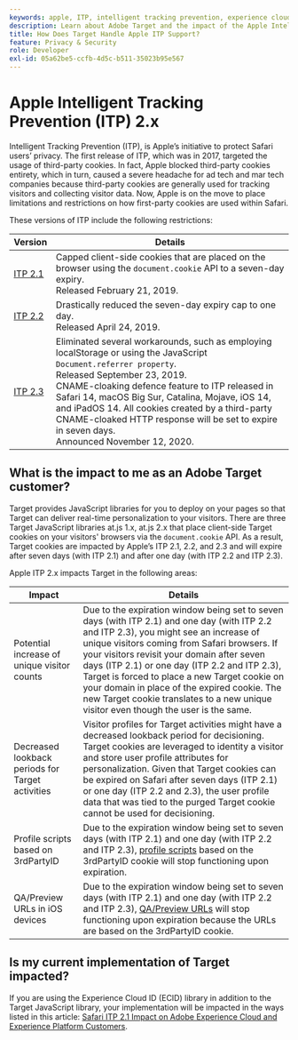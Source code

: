 ```yaml
---
keywords: apple, ITP, intelligent tracking prevention, experience cloud id, ecid, itp
description: Learn about Adobe Target and the impact of the Apple Intelligent Tracking Prevention (ITP) initiative that seeks to protect Safari users' privacy.
title: How Does Target Handle Apple ITP Support?
feature: Privacy & Security
role: Developer
exl-id: 05a62be5-ccfb-4d5c-b511-35023b95e567
---
```

# Apple Intelligent Tracking Prevention (ITP) 2.x

Intelligent Tracking Prevention (ITP), is Apple’s initiative to protect Safari users’ privacy. The first release of ITP, which was in 2017, targeted the usage of third-party cookies. In fact, Apple blocked third-party cookies entirety, which in turn, caused a severe headache for ad tech and mar tech companies because third-party cookies are generally used for tracking visitors and collecting visitor data. Now, Apple is on the move to place limitations and restrictions on how first-party cookies are used within Safari.

These versions of ITP include the following restrictions:

|Version|Details|
| --- | --- |
[ITP 2.1](https://webkit.org/blog/8613/intelligent-tracking-prevention-2-1/)|Capped client-side cookies that are placed on the browser using the `document.cookie` API to a seven-day expiry.<br />Released February 21, 2019.|
|[ITP 2.2](https://webkit.org/blog/8828/intelligent-tracking-prevention-2-2/)|Drastically reduced the seven-day expiry cap to one day.<br />Released April 24, 2019.|
|[ITP 2.3](https://webkit.org/blog/9521/intelligent-tracking-prevention-2-3/)|Eliminated several workarounds, such as employing localStorage or using the JavaScript `Document.referrer property`.<br />Released September 23, 2019.<br />CNAME-cloaking defence feature to ITP released in Safari 14, macOS Big Sur, Catalina, Mojave, iOS 14, and iPadOS 14. All cookies created by a third-party CNAME-cloaked HTTP response will be set to expire in seven days.<br />Announced November 12, 2020.|

## What is the impact to me as an Adobe Target customer?

Target provides JavaScript libraries for you to deploy on your pages so that Target can deliver real-time personalization to your visitors. There are three Target JavaScript libraries at.js 1.x, at.js 2.x that place client-side Target cookies on your visitors' browsers via the `document.cookie` API. As a result, Target cookies are impacted by Apple’s ITP 2.1, 2.2, and 2.3 and will expire after seven days (with ITP 2.1) and after one day (with ITP 2.2 and ITP 2.3).

Apple ITP 2.x impacts Target in the following areas:

|Impact|Details|
| --- | --- |
|Potential increase of unique visitor counts|Due to the expiration window being set to seven days (with ITP 2.1) and one day (with ITP 2.2 and ITP 2.3), you might see an increase of unique visitors coming from Safari browsers. If your visitors revisit your domain after seven days (ITP 2.1) or one day (ITP 2.2 and ITP 2.3), Target is forced to place a new Target cookie on your domain in place of the expired cookie. The new Target cookie translates to a new unique visitor even though the user is the same.|
|Decreased lookback periods for Target activities|Visitor profiles for Target activities might have a decreased lookback period for decisioning. Target cookies are leveraged to identity a visitor and store user profile attributes for personalization. Given that Target cookies can be expired on Safari after seven days (ITP 2.1) or one day (ITP 2.2 and 2.3), the user profile data that was tied to the purged Target cookie cannot be used for decisioning.|
|Profile scripts based on 3rdPartyID|Due to the expiration window being set to seven days (with ITP 2.1) and one day (with ITP 2.2 and ITP 2.3), [profile scripts](https://experienceleague.adobe.com/docs/target/using/audiences/visitor-profiles/profile-parameters.html) based on the 3rdPartyID cookie will stop functioning upon expiration.|
|QA/Preview URLs in iOS devices|Due to the expiration window being set to seven days (with ITP 2.1) and one day (with ITP 2.2 and ITP 2.3), [QA/Preview URLs](https://experienceleague.adobe.com/docs/target/using/activities/activity-qa/activity-qa.html) will stop functioning upon expiration because the URLs are based on the 3rdPartyID cookie.|

## Is my current implementation of Target impacted?

If you are using the Experience Cloud ID (ECID) library in addition to the Target JavaScript library, your implementation will be impacted in the ways listed in this article: [Safari ITP 2.1 Impact on Adobe Experience Cloud and Experience Platform Customers](https://medium.com/adobetech/safari-itp-2-1-impact-on-adobe-experience-cloud-customers-9439cecb55ac).
